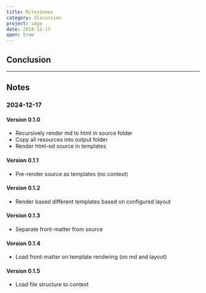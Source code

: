 ```yaml
---
title: Milestones
category: discussion
project: s4ge
date: 2024-12-17
open: true
---
```


## Conclusion

---

## Notes

### 2024-12-17

#### Version 0.1.0

- Recursively render md to html in source folder
- Copy all resources into output folder
- Render html-ed source in templates

#### Version 0.1.1

- Pre-render source as templates (no context)

#### Version 0.1.2

- Render based different templates based on configured layout

#### Version 0.1.3

- Separate front-matter from source

#### Version 0.1.4

- Load front-matter on template rendering (on md and layout)

#### Version 0.1.5

- Load file structure to context
